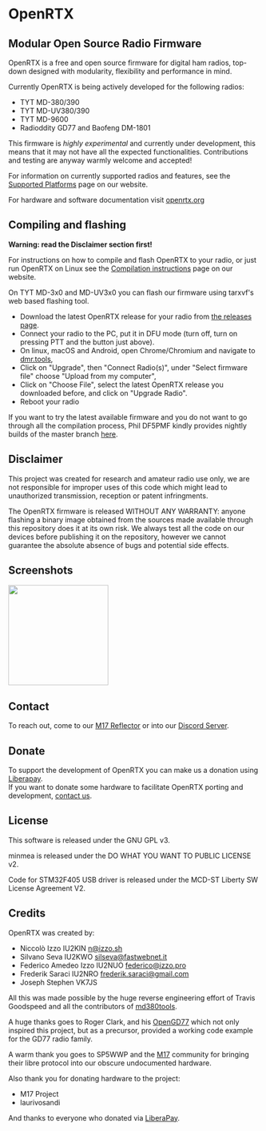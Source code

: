 # OpenRTX
## Modular Open Source Radio Firmware

OpenRTX is a free and open source firmware for digital ham radios, top-down designed
with modularity, flexibility and performance in mind.

Currently OpenRTX is being actively developed for the following radios:

- TYT MD-380/390
- TYT MD-UV380/390
- TYT MD-9600
- Radioddity GD77 and Baofeng DM-1801

This firmware is *highly experimental* and currently under development, this means
that it may not have all the expected functionalities. Contributions and testing
are anyway warmly welcome and accepted!

For information on currently supported radios and features, see the [Supported Platforms](https://openrtx.org/#/platforms) page on our website.

For hardware and software documentation visit [openrtx.org](https://openrtx.org/)

## Compiling and flashing

**Warning: read the Disclaimer section first!**

For instructions on how to compile and flash OpenRTX to your radio,
or just run OpenRTX on Linux see the [Compilation instructions](https://openrtx.org/#/compiling) page on our website.


On TYT MD-3x0 and MD-UV3x0 you can flash our firmware using tarxvf's web based flashing tool.

- Download the latest OpenRTX release for your radio from [the releases page](https://github.com/OpenRTX/OpenRTX/releases).
- Connect your radio to the PC, put it in DFU mode (turn off, turn on pressing PTT and the button just above).
- On linux, macOS and Android, open Chrome/Chromium and navigate to [dmr.tools](https://dmr.tools),
- Click on "Upgrade", then "Connect Radio(s)", under "Select firmware file" choose "Upload from my computer",
- Click on "Choose File", select the latest OpenRTX release you downloaded before, and click on "Upgrade Radio".
- Reboot your radio


If you want to try the latest available firmware and you do not want to go
through all the compilation process, Phil DF5PMF kindly provides nightly builds
of the master branch [here](https://openrtx.schinken-radio.de/nightly/).

## Disclaimer

This project was created for research and amateur radio use only, we are not
responsible for improper uses of this code which might lead to unauthorized
transmission, reception or patent infringments.

The OpenRTX firmware is released WITHOUT ANY WARRANTY: anyone flashing a binary
image obtained from the sources made available through this repository does it
at its own risk. We always test all the code on our devices before publishing it
on the repository, however we cannot guarantee the absolute absence of bugs and
potential side effects.

## Screenshots
<img src="assets/splash.gif" width="200" height="auto">

## Contact

To reach out, come to our [M17 Reflector](https://m17.openrtx.org) or into our [Discord Server](https://discord.gg/TbR2FVtMya).

## Donate

To support the development of OpenRTX you can make us a donation using [Liberapay](https://liberapay.com/OpenRTX/donate). \
If you want to donate some hardware to facilitate OpenRTX porting and development, [contact us](https://github.com/OpenRTX/OpenRTX#contact).

## License

This software is released under the GNU GPL v3.

minmea is released under the DO WHAT  YOU WANT TO PUBLIC LICENSE v2.

Code for STM32F405 USB driver is released under the MCD-ST Liberty SW License Agreement V2.

## Credits

OpenRTX was created by:

- Niccolò Izzo IU2KIN <n@izzo.sh>
- Silvano Seva IU2KWO <silseva@fastwebnet.it>
- Federico Amedeo Izzo IU2NUO <federico@izzo.pro>
- Frederik Saraci IU2NRO <frederik.saraci@gmail.com>
- Joseph Stephen VK7JS

All this was made possible by the huge reverse engineering effort of Travis Goodspeed and all the contributors of [md380tools](https://github.com/travisgoodspeed/md380tools).

A huge thanks goes to Roger Clark, and his [OpenGD77](https://github.com/rogerclarkmelbourne/OpenGD77) which not only inspired this project, but as a precursor, provided a working code example for the GD77 radio family.

A warm thank you goes to SP5WWP and the [M17](https://m17project.org) community for bringing their libre protocol into our obscure undocumented hardware.

Also thank you for donating hardware to the project:
* M17 Project
* laurivosandi

And thanks to everyone who donated via [LiberaPay](https://liberapay.com/OpenRTX/donate).
